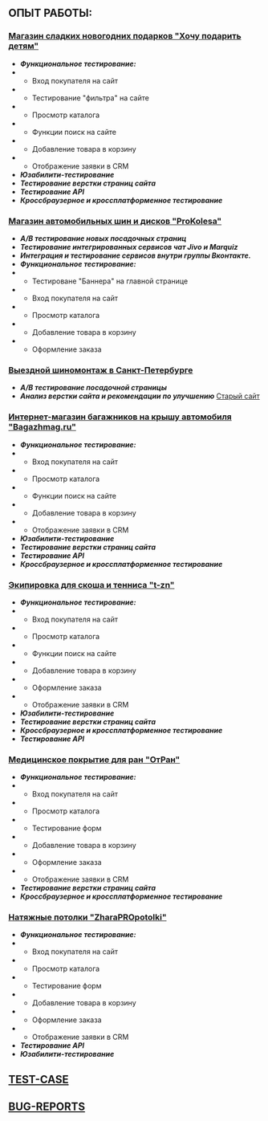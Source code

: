 ## ОПЫТ РАБОТЫ:
### [Магазин сладких новогодних подарков "Хочу подарить детям"](https://xn--80ahnvafkrcsx2e.xn--p1ai/)

- ***Функциональное тестирование:***
- - Вход покупателя на сайт
- - Тестирование "фильтра" на сайте
- - Просмотр каталога
- - Функции поиск на сайте
- - Добавление товара в корзину
- - Отображение заявки в CRM
- ***Юзабилити-тестирование***
- ***Тестирование верстки страниц сайта***
- ***Тестирование АРI***
- ***Кроссбраузерное и кроссплатформенное тестирование***

### [Магазин автомобильных шин и дисков "ProKolesa"](https://prokolesa.spb.ru/)

- ***А/В тестирование новых посадочных страниц***
- ***Тестирование интегрированных сервисов чат Jivo и Marquiz***
- ***Интеграция и тестирование сервисов внутри группы Вконтакте.***
- ***Функциональное тестирование:***
- - Тестироване "Баннера" на главной странице
- - Вход покупателя на сайт
- - Просмотр каталога
- - Добавление товара в корзину 
- - Оформление заказа

### [Выездной шиномонтаж в Санкт-Петербурге](http://xn-----7kcfbmglfmj2bjdbkebx3br9jrc.xn--p1ai/)

- ***А/В тестирование посадочной страницы***
- ***Анализ верстки сайта и рекомендации по улучшению*** [Старый сайт](https://spbshinka.ru/)

### [Интернет-магазин багажников на крышу автомобиля "Bagazhmag.ru"](https://bagazhmag.ru/)

- ***Функциональное тестирование:***
- - Вход покупателя на сайт
- - Просмотр каталога
- - Функции поиск на сайте
- - Добавление товара в корзину
- - Отображение заявки в CRM
- ***Юзабилити-тестирование***
- ***Тестирование верстки страниц сайта***
- ***Тестирование АРI***
- ***Кроссбраузерное и кроссплатформенное тестирование***

### [Экипировка для скоша и тенниса "t-zn"](https://t-zn.com/)

- ***Функциональное тестирование:***
- - Вход покупателя на сайт
- - Просмотр каталога
- - Функции поиск на сайте
- - Добавление товара в корзину 
- - Оформление заказа
- - Отображение заявки в CRM
- ***Юзабилити-тестирование***
- ***Тестирование верстки страниц сайта***
- ***Кроссбраузерное и кроссплатформенное тестирование***
- ***Тестирование АРI***



### [Медицинское покрытие для ран "ОтРан"](https://xn--80a0abij.xn--p1ai/)

- ***Функциональное тестирование:***
- - Вход покупателя на сайт
- - Просмотр каталога
- - Тестирование форм
- - Добавление товара в корзину 
- - Оформление заказа
- - Отображение заявки в CRM
- ***Тестирование верстки страниц сайта***
- ***Кроссбраузерное и кроссплатформенное тестирование***


### [Натяжные потолки "ZharaPROpotolki"](www.zhara-pro-potolki.ru)
- ***Функциональное тестирование:***
- - Вход покупателя на сайт
- - Просмотр каталога
- - Тестирование форм
- - Добавление товара в корзину 
- - Оформление заказа
- - Отображение заявки в CRM
- ***Тестирование АРI***
- ***Юзабилити-тестирование***

## [TEST-CASE](https://github.com/myslivets0910/Career-Resume.md/blob/5791bb4cb5e80712b65d2c7c5e75ba6cdd3a8c22/test-case.md)
## [BUG-REPORTS](https://github.com/myslivets0910/Career-Resume.md/blob/fad11cbfb249efd2bb4cd7f2b44e1caa110a3bb7/bug-reports.md)
